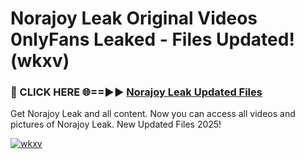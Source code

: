 # Norajoy Leak Original Videos 0nlyFans Leaked - Files Updated! (wkxv)

<h3>🔴 CLICK HERE 🌐==►► <a href="https://tinyurl.com/4seja8ks" rel="nofollow">Norajoy Leak Updated Files</a></h3>

Get Norajoy Leak and all content. Now you can access all videos and pictures of Norajoy Leak. New Updated Files 2025!

[![wkxv](https://i.imgur.com/EWjZXRe.gif)](https://tinyurl.com/4seja8ks)
